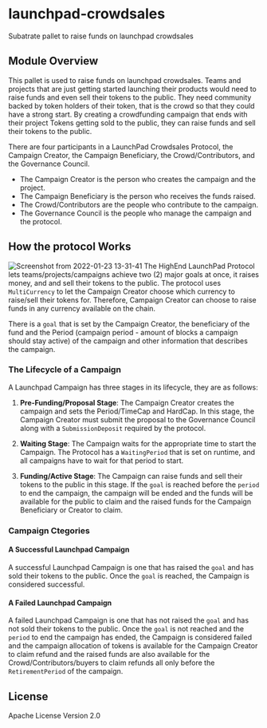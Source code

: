# launchpad-crowdsales

Subatrate pallet to raise funds on launchpad crowdsales

## Module Overview

This pallet is used to raise funds on launchpad crowdsales.
Teams and projects that are just getting started launching their products would need to raise funds and even sell their tokens to the public. They need community backed by token holders of their token, that is the crowd so that they could have a strong start. By creating a crowdfunding campaign that ends with their project Tokens getting sold to the public, they can raise funds and sell their tokens to the public.

There are four participants in a LaunchPad Crowdsales Protocol, the Campaign Creator, the Campaign Beneficiary, the Crowd/Contributors, and the Governance Council.

* The Campaign Creator is the person who creates the campaign and the project.
* The Campaign Beneficiary is the person who receives the funds raised.
* The Crowd/Contributors are the people who contribute to the campaign.
* The Governance Council is the people who manage the campaign and the protocol.

## How the protocol Works

![Screenshot from 2022-01-23 13-31-41](https://user-images.githubusercontent.com/15086345/150666483-3f9a07b3-2e76-46f9-97f9-729679c03f1c.png)
The HighEnd LaunchPad Protocol lets teams/projects/campaigns achieve two (2) major goals at once, it raises money, and and sell their tokens to the public.
The protocol uses `MultiCurrency` to let the Campaign Creator choose which currency to raise/sell their tokens for. Therefore,  Campaign Creator can choose to raise funds in any currency available on the chain.

There is a `goal` that is set by the Campaign Creator, the beneficiary of the fund and the Period (campaign period - amount of blocks a campaign should stay active) of the campaign and other information that describes the campaign.

### The Lifecycle of a Campaign

A Launchpad Campaign has three stages in its lifecycle, they are as follows:

1. **Pre-Funding/Proposal Stage**: The Campaign Creator creates the campaign and sets the Period/TimeCap and HardCap. In this stage, the Campaign Creator must submit the proposal to the Governance Council along with a `SubmissionDeposit` required by the protocol.

2. **Waiting Stage**: The Campaign waits for the appropriate time to start the Campaign. The Protocol has a `WaitingPeriod` that is set on runtime, and all campaigns have to wait for that period to start.

3. **Funding/Active Stage**: The Campaign can raise funds and sell their tokens to the public in this stage. If the `goal` is reached before the `period` to end the campaign, the campaign will be ended and the funds will be available for the public to claim and the raised funds for the Campaign Beneficiary or Creator to claim.

### Campaign Ctegories

#### A Successful Launchpad Campaign

A successful Launchpad Campaign is one that has raised the `goal` and has sold their tokens to the public. Once the `goal` is reached, the Campaign is considered successful.

#### A Failed Launchpad Campaign

A failed Launchpad Campaign is one that has not raised the `goal` and has not sold their tokens to the public. Once the `goal` is not reached and the `period` to end the campaign has ended, the Campaign is considered failed and the campaign allocation of tokens is available for the Campaign Creator to claim refund and the raised funds are also available for the Crowd/Contributors/buyers to claim refunds all only before the `RetirementPeriod` of the campaign.

## License

Apache License Version 2.0
